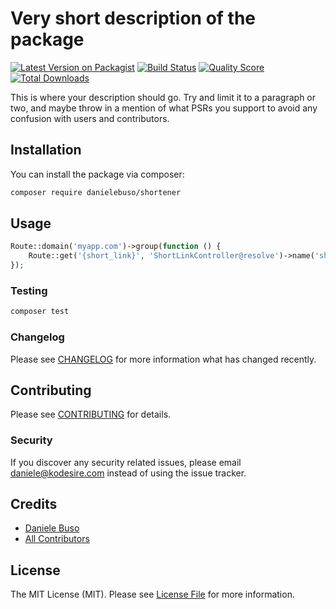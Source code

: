 # Very short description of the package

[![Latest Version on Packagist](https://img.shields.io/packagist/v/kodesire/laravel-shortener.svg?style=flat-square)](https://packagist.org/packages/kodesire/laravel-shortener)
[![Build Status](https://img.shields.io/travis/kodesire/laravel-shortener/master.svg?style=flat-square)](https://travis-ci.org/kodesire/laravel-shortener)
[![Quality Score](https://img.shields.io/scrutinizer/g/kodesire/laravel-shortener.svg?style=flat-square)](https://scrutinizer-ci.com/g/kodesire/laravel-shortener)
[![Total Downloads](https://img.shields.io/packagist/dt/kodesire/laravel-shortener.svg?style=flat-square)](https://packagist.org/packages/kodesire/laravel-shortener)

This is where your description should go. Try and limit it to a paragraph or two, and maybe throw in a mention of what PSRs you support to avoid any confusion with users and contributors.

## Installation

You can install the package via composer:

```bash
composer require danielebuso/shortener
```

## Usage

``` php
Route::domain('myapp.com')->group(function () {
    Route::get('{short_link}', 'ShortLinkController@resolve')->name('short_link');
});
```

### Testing

``` bash
composer test
```

### Changelog

Please see [CHANGELOG](CHANGELOG.md) for more information what has changed recently.

## Contributing

Please see [CONTRIBUTING](CONTRIBUTING.md) for details.

### Security

If you discover any security related issues, please email daniele@kodesire.com instead of using the issue tracker.

## Credits

- [Daniele Buso](https://github.com/danielebuso)
- [All Contributors](../../contributors)

## License

The MIT License (MIT). Please see [License File](LICENSE.md) for more information.
